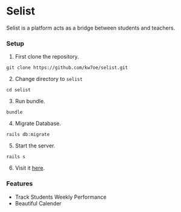 # Selist

Selist is a platform acts as a bridge between students and teachers.

### Setup

1. First clone the repository.

```
git clone https://github.com/kw7oe/selist.git
```

2. Change directory to `selist`

```
cd selist
```

3. Run bundle.

```
bundle
```

4. Migrate Database.

```
rails db:migrate
```

5. Start the server.

```
rails s
```

6. Visit it [here](localhost:3000).

### Features

* Track Students Weekly Performance
* Beautiful Calender

